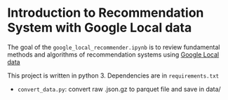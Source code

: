 # Introduction to Recommendation System with Google Local data

The goal of the `google_local_recommender.ipynb` is to review fundamental methods and algorithms of recommendation systems using [Google Local data](http://cseweb.ucsd.edu/~jmcauley/datasets.html#google_local)

This project is written in python 3. Dependencies are in `requirements.txt`

- `convert_data.py`: convert raw .json.gz to parquet file and save in data/